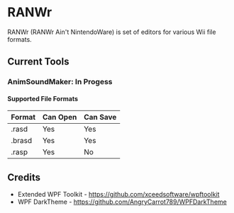 # RANWr 
 RANWr (RANWr Ain't NintendoWare) is set of editors for various Wii file formats.
 
## Current Tools
### AnimSoundMaker: In Progess
#### Supported File Formats
| Format | Can Open | Can Save |
|--------|----------|----------|
| .rasd  | Yes      | Yes      |
| .brasd | Yes      | Yes      |
| .rasp  | Yes      | No       |

## Credits
* Extended WPF Toolkit - https://github.com/xceedsoftware/wpftoolkit
* WPF DarkTheme - https://github.com/AngryCarrot789/WPFDarkTheme
